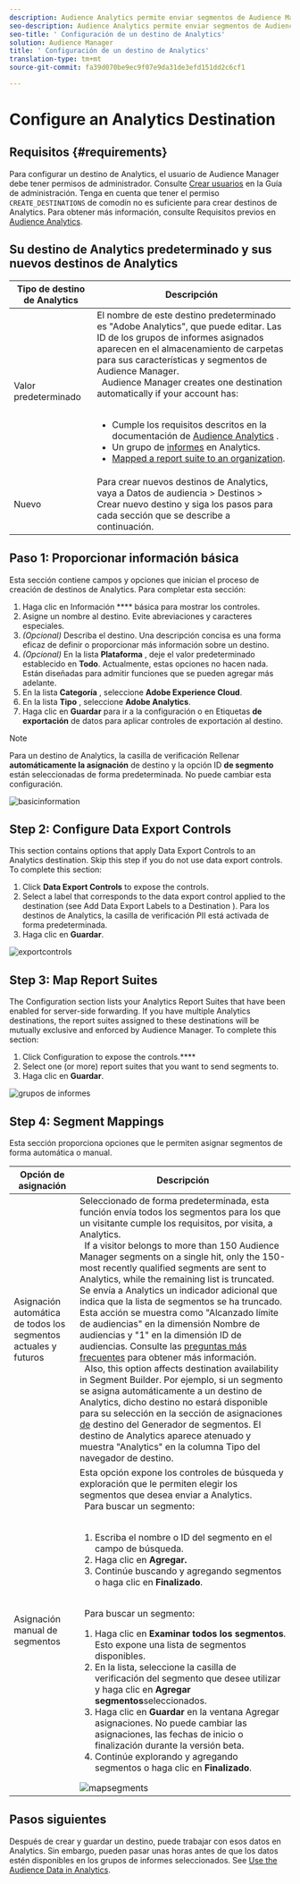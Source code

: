```yaml
---
description: Audience Analytics permite enviar segmentos de Audience Manager a Analytics. Para usar esta función, hay que crear un destino de Analytics y segmentos de mapas para este en Audience Manager.
seo-description: Audience Analytics permite enviar segmentos de Audience Manager a Analytics. Para usar esta función, hay que crear un destino de Analytics y segmentos de mapas para este en Audience Manager.
seo-title: ' Configuración de un destino de Analytics'
solution: Audience Manager
title: ' Configuración de un destino de Analytics'
translation-type: tm+mt
source-git-commit: fa39d070be9ec9f07e9da31de3efd151dd2c6cf1

---
```



# Configure an Analytics Destination

## Requisitos {#requirements}

Para configurar un destino de Analytics, el usuario de Audience Manager debe tener permisos de administrador. Consulte [Crear usuarios](/help/using/features/administration/administration-overview.md#create-users) en la Guía de administración. Tenga en cuenta que tener el permiso `CREATE_DESTINATIONS` de [](/help/using/features/administration/administration-overview.md#wild-card-permissions) comodín no es suficiente para crear destinos de Analytics.
Para obtener más información, consulte Requisitos previos en [Audience Analytics](https://marketing.adobe.com/resources/help/en_US/analytics/audiences/).

## Su destino de Analytics predeterminado y sus nuevos destinos de Analytics

| Tipo de destino de Analytics | Descripción |
|---|---|
| Valor predeterminado | El nombre de este destino predeterminado es "Adobe Analytics", que puede editar. Las ID de los grupos de informes asignados aparecen en el almacenamiento de carpetas para sus características y segmentos de Audience Manager. <br>  Audience Manager creates one destination automatically if your account has: <br>  <ul><li>Cumple los requisitos descritos en la documentación de [Audience Analytics](https://marketing.adobe.com/resources/help/en_US/analytics/audiences/) .</li><li>Un grupo de [informes](https://marketing.adobe.com/resources/help/en_US/sc/implement/ref-reports-report-suites.html) en Analytics.</li><li>[Mapped a report suite to an organization](https://marketing.adobe.com/resources/help/en_US/mcloud/report-suite-mapping.html).</li></ul> |
| Nuevo | Para crear nuevos destinos de Analytics, vaya a Datos de audiencia &gt; Destinos &gt; Crear nuevo destino y siga los pasos para cada sección que se describe a continuación. |

## Paso 1: Proporcionar información básica

Esta sección contiene campos y opciones que inician el proceso de creación de destinos de Analytics. Para completar esta sección:

1. Haga clic en Información **** básica para mostrar los controles.
2. Asigne un nombre al destino. Evite abreviaciones y caracteres especiales.
3. *(Opcional)* Describa el destino. Una descripción concisa es una forma eficaz de definir o proporcionar más información sobre un destino.
4. *(Opcional)* En la lista **Plataforma** , deje el valor predeterminado establecido en **Todo**. Actualmente, estas opciones no hacen nada. Están diseñadas para admitir funciones que se pueden agregar más adelante.
5. En la lista **Categoría** , seleccione **Adobe Experience Cloud**.
6. En la lista **Tipo** , seleccione **Adobe Analytics**.
7. Haga clic en **Guardar** para ir a la configuración o en Etiquetas **de exportación** de datos para aplicar controles de exportación al destino.

>[!NOTE]
>
>Para un destino de Analytics, la casilla de verificación Rellenar **automáticamente la asignación** de destino y la opción ID **de segmento** están seleccionadas de forma predeterminada. No puede cambiar esta configuración.

![basicinformation](assets/basicinformation.png)

## Step 2: Configure Data Export Controls

This section contains options that apply Data Export Controls to an Analytics destination. [](/help/using/features/data-export-controls.md) Skip this step if you do not use data export controls. To complete this section:

1. Click **Data Export Controls** to expose the controls.
1. Select a label that corresponds to the data export control applied to the destination (see Add Data Export Labels to a Destination ). [](/help/using/features/destinations/add-data-export-labels.md) Para los destinos de Analytics, la casilla de verificación PII está activada de forma predeterminada.
1. Haga clic en **Guardar**.

![exportcontrols](assets/exportControls.png)

## Step 3: Map Report Suites

The Configuration section lists your Analytics Report Suites that have been enabled for server-side forwarding. If you have multiple Analytics destinations, the report suites assigned to these destinations will be mutually exclusive and enforced by Audience Manager. To complete this section:

1. Click Configuration to expose the controls.****
1. Select one (or more) report suites that you want to send segments to.
1. Haga clic en **Guardar**.

![grupos de informes](assets/reportSuites.png)

## Step 4: Segment Mappings

Esta sección proporciona opciones que le permiten asignar segmentos de forma automática o manual.

| Opción de asignación | Descripción |
|---|---|
| Asignación automática de todos los segmentos actuales y futuros | Seleccionado de forma predeterminada, esta función envía todos los segmentos para los que un visitante cumple los requisitos, por visita, a Analytics. <br>  If a visitor belongs to more than 150 Audience Manager segments on a single hit, only the 150-most recently qualified segments are sent to Analytics, while the remaining list is truncated. Se envía a Analytics un indicador adicional que indica que la lista de segmentos se ha truncado. Esta acción se muestra como "Alcanzado límite de audiencias" en la dimensión Nombre de audiencias y "1" en la dimensión ID de audiencias. Consulte las [preguntas más frecuentes](https://marketing.adobe.com/resources/help/en_US/analytics/audiences/mc-audiences-faqs.html) para obtener más información. <br>  Also, this option affects destination availability in Segment Builder. [](/help/using/features/segments/segment-builder.md) Por ejemplo, si un segmento se asigna automáticamente a un destino de Analytics, dicho destino no estará disponible para su selección en la sección de asignaciones [de](/help/using/features/segments/segment-builder.md#segment-builder-controls-destinations) destino del Generador de segmentos. El destino de Analytics aparece atenuado y muestra "Analytics" en la columna Tipo del navegador de destino. |
| Asignación manual de segmentos | Esta opción expone los controles de búsqueda y exploración que le permiten elegir los segmentos que desea enviar a Analytics. <br>  Para buscar un segmento: <br>  <ol><li>Escriba el nombre o ID del segmento en el campo de búsqueda.</li><li>Haga clic en <b>Agregar.</b></li><li>Continúe buscando y agregando segmentos o haga clic en <b>Finalizado</b>.</li></ol><br>  Para buscar un segmento: <ol><li>Haga clic en <b>Examinar todos los segmentos</b>. Esto expone una lista de segmentos disponibles.</li><li>En la lista, seleccione la casilla de verificación del segmento que desee utilizar y haga clic en <b>Agregar segmentos</b>seleccionados.</li><li>Haga clic en <b>Guardar</b> en la ventana Agregar asignaciones. No puede cambiar las asignaciones, las fechas de inicio o finalización durante la versión beta.</li><li>Continúe explorando y agregando segmentos o haga clic en <b>Finalizado</b>.</li></ol> ![mapsegments](assets/mapSegments.png) |

## Pasos siguientes

Después de crear y guardar un destino, puede trabajar con esos datos en Analytics. Sin embargo, pueden pasar unas horas antes de que los datos estén disponibles en los grupos de informes seleccionados. See [Use the Audience Data in Analytics](https://marketing.adobe.com/resources/help/en_US/analytics/audiences/use-audience-data-analytics.html).
